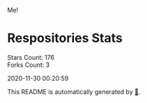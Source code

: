 Me!

# Respositories Stats
Stars Count: 176  
Forks Count: 3

2020-11-30 00:20:59  

This README is automatically generated by [🐰](https://github.com/rnitta/rnitta).
